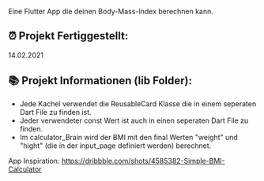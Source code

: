 Eine Flutter App die deinen Body-Mass-Index berechnen kann.

## ⏰ Projekt Fertiggestellt:
14.02.2021

## 📚 Projekt Informationen (lib Folder):
- Jede Kachel verwendet die ReusableCard Klasse die in einem seperaten Dart File zu finden ist.
- Jeder verwendeter const Wert ist auch in einen seperaten Dart File zu finden.
- Im calculator_Brain wird der BMI mit den final Werten "weight" und "hight" (die in der input_page definiert werden) berechnet.

App Inspiration: https://dribbble.com/shots/4585382-Simple-BMI-Calculator
